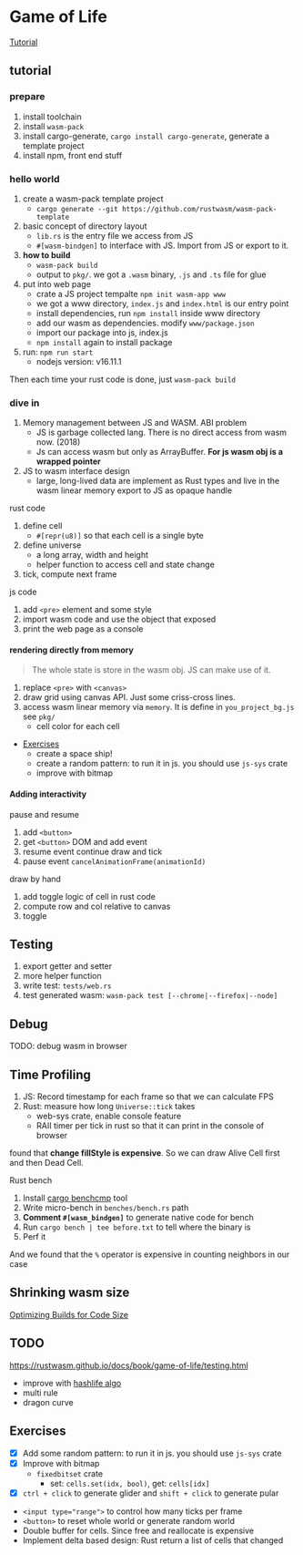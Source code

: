 # Game of Life

[Tutorial](https://rustwasm.github.io/docs/book/)


## tutorial

### prepare

1. install toolchain
2. install `wasm-pack`
3. install cargo-generate, `cargo install cargo-generate`, generate a template project
4. install npm, front end stuff


### hello world

1. create a wasm-pack template project
    - `cargo generate --git https://github.com/rustwasm/wasm-pack-template`
2. basic concept of directory layout
    - `lib.rs` is the entry file we access from JS
    - `#[wasm-bindgen]` to interface with JS. Import from JS or export to it.
3. **how to build**
    - `wasm-pack build`
    - output to `pkg/`. we got a `.wasm` binary, `.js` and `.ts` file for glue
4. put into web page
    - crate a JS project tempalte `npm init wasm-app www`
    - we got a www directory, `index.js` and `index.html` is our entry point
    - install dependencies, run `npm install` inside www directory
    - add our wasm as dependencies. modify `www/package.json`
    - import our package into js, index.js
    - `npm install` again to install package
5. run: `npm run start`
    - nodejs version: v16.11.1

Then each time your rust code is done, just `wasm-pack build`


### dive in

1. Memory management between JS and WASM. ABI problem
    - JS is garbage collected lang. There is no direct access from wasm now. (2018)
    - Js can access wasm but only as ArrayBuffer. **For js wasm obj is a wrapped pointer**
2. JS to wasm interface design
    - large, long-lived data are implement as Rust types and live in the wasm linear memory export to JS as opaque handle


rust code

1. define cell
    - `#[repr(u8)]` so that each cell is a single byte
2. define universe
    - a long array, width and height
    - helper function to access cell and state change
3. tick, compute next frame

js code

1. add `<pre>` element and some style
2. import wasm code and use the object that exposed
3. print the web page as a console


#### rendering directly from memory

> The whole state is store in the wasm obj. JS can make use of it.

1. replace `<pre>` with `<canvas>`
2. draw grid using canvas API. Just some criss-cross lines.
3. access wasm linear memory via `memory`. It is define in `you_project_bg.js` see `pkg/`
    - cell color for each cell

- [Exercises](https://rustwasm.github.io/docs/book/game-of-life/implementing.html#exercises)
    * create a space ship!
    * create a random pattern: to run it in js. you should use `js-sys` crate
    * improve with bitmap


#### Adding interactivity

pause and resume

1. add `<button>`
2. get `<button>` DOM and add event
3. resume event continue draw and tick
3. pause event `cancelAnimationFrame(animationId)`

draw by hand

1. add toggle logic of cell in rust code
2. compute row and col relative to canvas
3. toggle


## Testing

1. export getter and setter
2. more helper function
3. write test: `tests/web.rs`
4. test generated wasm: `wasm-pack test [--chrome|--firefox|--node]`


## Debug

TODO: debug wasm in browser


## Time Profiling

1. JS: Record timestamp for each frame so that we can calculate FPS
2. Rust: measure how long `Universe::tick` takes
    - web-sys crate, enable console feature
    - RAII timer per tick in rust so that it can print in the console of browser

found that **change fillStyle is expensive**. So we can draw Alive Cell first and then Dead Cell.

Rust bench

1. Install [cargo benchcmp](https://github.com/BurntSushi/cargo-benchcmp) tool
2. Write micro-bench in `benches/bench.rs` path
3. **Comment `#[wasm_bindgen]`** to generate native code for bench
4. Run `cargo bench | tee before.txt` to tell where the binary is
5. Perf it

And we found that the `%` operator is expensive in counting neighbors in our case


## Shrinking wasm size

[Optimizing Builds for Code Size](https://rustwasm.github.io/docs/book/reference/code-size.html#optimizing-builds-for-code-size)

## TODO

https://rustwasm.github.io/docs/book/game-of-life/testing.html

- improve with [hashlife algo](https://en.wikipedia.org/wiki/Hashlife)
- multi rule
- dragon curve


## Exercises

- [x] Add some random pattern: to run it in js. you should use `js-sys` crate
- [x] Improve with bitmap
    * `fixedbitset` crate
        + set: `cells.set(idx, bool)`, get: `cells[idx]`
- [x] `ctrl + click` to generate glider and `shift + click` to generate pular

- `<input type="range">` to control how many ticks per frame
- `<button>` to reset whole world or generate random world
- Double buffer for cells. Since free and reallocate is expensive
- Implement delta based design: Rust return a list of cells that changed










